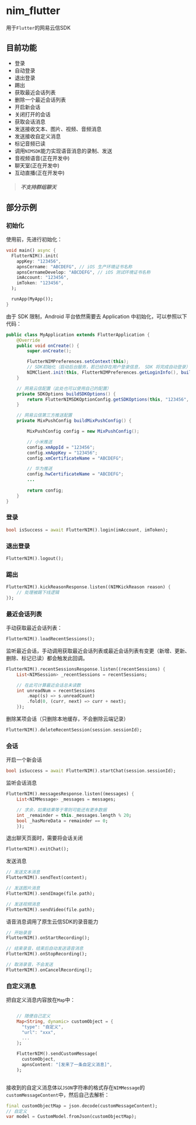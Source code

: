 # nim_flutter
用于`Flutter`的网易云信SDK
    
    
## 目前功能
    
* 登录
* 自动登录
* 退出登录
* 踢出
* 获取最近会话列表
* 删除一个最近会话列表
* 开启新会话
* 关闭打开的会话
* 获取会话消息
* 发送接收文本、图片、视频、音频消息
* 发送接收自定义消息
* 标记音频已读
* 调用`NIMSDK`能力实现语音消息的录制、发送
* 音视频语音(正在开发中)
* 聊天室(正在开发中)
* 互动直播(正在开发中)
      
> ##### 不支持群组聊天      

## 部分示例

### 初始化

使用前，先进行初始化：
      
```dart 
void main() async {
  FlutterNIM().init(
    appKey: "123456",
    apnsCername: "ABCDEFG", // iOS 生产环境证书名称
    apnsCernameDevelop: "ABCDEFG", // iOS 测试环境证书名称
    imAccount: "123456",
    imToken: "123456",
  );

  runApp(MyApp());
}
```

由于 SDK 限制，Android 平台依然需要去 Application 中初始化，可以参照以下代码：

```java
public class MyApplication extends FlutterApplication {
    @Override
    public void onCreate() {
        super.onCreate();

        FlutterNIMPreferences.setContext(this);
        // SDK初始化（启动后台服务，若已经存在用户登录信息， SDK 将完成自动登录）
        NIMClient.init(this, FlutterNIMPreferences.getLoginInfo(), buildSDKOptions());
    }

    // 网易云信配置（此处也可以使用自己的配置）
    private SDKOptions buildSDKOptions() {
        return FlutterNIMSDKOptionConfig.getSDKOptions(this, "123456", buildMixPushConfig());
    }

    // 网易云信第三方推送配置
    private MixPushConfig buildMixPushConfig() {

        MixPushConfig config = new MixPushConfig();

        // 小米推送
        config.xmAppId = "123456";
        config.xmAppKey = "123456";
        config.xmCertificateName = "ABCDEFG";

        // 华为推送
        config.hwCertificateName = "ABCDEFG";
        ...
        
        return config;
    }
}

```

### 登录

```dart
bool isSuccess = await FlutterNIM().login(imAccount, imToken);
```

### 退出登录

```dart
FlutterNIM().logout();
```

### 踢出

```dart
FlutterNIM().kickReasonResponse.listen((NIMKickReason reason) {
    // 处理被踢下线逻辑
});
```

### 最近会话列表

手动获取最近会话列表：

```dart
FlutterNIM().loadRecentSessions();
```

监听最近会话，手动调用获取最近会话列表或最近会话列表有变更（新增、更新、删除、标记已读）都会触发此回调。

```dart
FlutterNIM().recentSessionsResponse.listen((recentSessions) {
    List<NIMSession> _recentSessions = recentSessions;

    // 在此可计算最近会话总未读数
    int unreadNum = recentSessions
        .map((s) => s.unreadCount)
        .fold(0, (curr, next) => curr + next);
    });
```

删除某项会话（只删除本地缓存，不会删除云端记录）

```dart
FlutterNIM().deleteRecentSession(session.sessionId);
```

### 会话

开启一个新会话

```dart
bool isSuccess = await FlutterNIM().startChat(session.sessionId);
```

监听会话消息

```dart
FlutterNIM().messagesResponse.listen((messages) {
    List<NIMMessage> _messages = messages;

    // 求余，如果结果等于零则可能还有更多数据
    int _remainder = this._messages.length % 20;
    bool _hasMoreData = remainder == 0;
    });
```

退出聊天页面时，需要将会话关闭

```dart
FlutterNIM().exitChat();
```

发送消息

```dart
// 发送文本消息
FlutterNIM().sendText(content);

// 发送图片消息
FlutterNIM().sendImage(file.path);

// 发送视频消息
FlutterNIM().sendVideo(file.path);
```

语音消息调用了原生云信SDK的录音能力

```dart
// 开始录音
FlutterNIM().onStartRecording();

// 结束录音，结束后自动发送语音消息
FlutterNIM().onStopRecording();

// 取消录音，不会发送
FlutterNIM().onCancelRecording();
```

### 自定义消息

把自定义消息内容放在`Map`中：

```dart

    // 随便自己定义
    Map<String, dynamic> customObject = {
      "type": "自定义",
      "url": "xxx",
      ...
    };

    FlutterNIM().sendCustomMessage(
      customObject,
      apnsContent: "[发来了一条自定义消息]",
    );
    
```

接收到的自定义消息体以`JSON`字符串的格式存在`NIMMessage`的`customMessageContent`中，然后自己去解析：

```dart
final customObjectMap = json.decode(customMessageContent);
// 自定义
var model = CustomModel.fromJson(customObjectMap);
```


